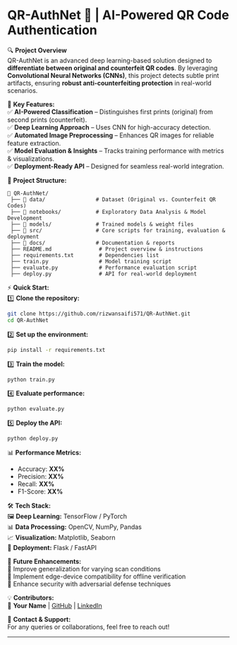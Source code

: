 # **QR-AuthNet 🚀 | AI-Powered QR Code Authentication**  

🔍 **Project Overview**  
QR-AuthNet is an advanced deep learning-based solution designed to **differentiate between original and counterfeit QR codes**. By leveraging **Convolutional Neural Networks (CNNs)**, this project detects subtle print artifacts, ensuring **robust anti-counterfeiting protection** in real-world scenarios.  

🎯 **Key Features:**  
✅ **AI-Powered Classification** – Distinguishes first prints (original) from second prints (counterfeit).  
✅ **Deep Learning Approach** – Uses CNN for high-accuracy detection.  
✅ **Automated Image Preprocessing** – Enhances QR images for reliable feature extraction.  
✅ **Model Evaluation & Insights** – Tracks training performance with metrics & visualizations.  
✅ **Deployment-Ready API** – Designed for seamless real-world integration.  

📂 **Project Structure:**  
```
📁 QR-AuthNet/
 ├── 📂 data/                # Dataset (Original vs. Counterfeit QR Codes)
 ├── 📂 notebooks/           # Exploratory Data Analysis & Model Development
 ├── 📂 models/              # Trained models & weight files
 ├── 📂 src/                 # Core scripts for training, evaluation & deployment
 ├── 📂 docs/                # Documentation & reports
 ├── README.md               # Project overview & instructions
 ├── requirements.txt        # Dependencies list
 ├── train.py                # Model training script
 ├── evaluate.py             # Performance evaluation script
 ├── deploy.py               # API for real-world deployment
```

⚡ **Quick Start:**  
1️⃣ **Clone the repository:**  
```bash
git clone https://github.com/rizwansaifi571/QR-AuthNet.git
cd QR-AuthNet
```
2️⃣ **Set up the environment:**  
```bash
pip install -r requirements.txt
```
3️⃣ **Train the model:**  
```bash
python train.py
```
4️⃣ **Evaluate performance:**  
```bash
python evaluate.py
```
5️⃣ **Deploy the API:**  
```bash
python deploy.py
```

📊 **Performance Metrics:**  
- Accuracy: **XX%**  
- Precision: **XX%**  
- Recall: **XX%**  
- F1-Score: **XX%**  

🛠 **Tech Stack:**  
🖼 **Deep Learning:** TensorFlow / PyTorch  
📊 **Data Processing:** OpenCV, NumPy, Pandas  
📈 **Visualization:** Matplotlib, Seaborn  
🚀 **Deployment:** Flask / FastAPI  

📢 **Future Enhancements:**  
🔹 Improve generalization for varying scan conditions  
🔹 Implement edge-device compatibility for offline verification  
🔹 Enhance security with adversarial defense techniques  

💡 **Contributors:**  
👤 **Your Name** | [GitHub](https://github.com/rizwansaifi571) | [LinkedIn](https://www.linkedin.com/in/rizwansaifi2614/)  

📩 **Contact & Support:**  
For any queries or collaborations, feel free to reach out!  

---  
